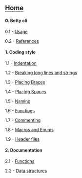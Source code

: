 ## [Home](https://github.com/holbertonschool/Betty/wiki)

#### 0. Betty cli

0.1 - [Usage]()

0.2 - [References](https://github.com/holbertonschool/Betty/wiki/References)

#### 1. Coding style

1.1 - [Indentation](https://github.com/holbertonschool/Betty/wiki/Indentation)

1.2 - [Breaking long lines and strings](https://github.com/holbertonschool/Betty/wiki/Breaking-long-lines-and-strings)

1.3 - [Placing Braces](https://github.com/holbertonschool/Betty/wiki/Placing-Braces-and-Spaces)

1.4 - [Placing Spaces](https://github.com/holbertonschool/Betty/wiki/Spaces)

1.5 - [Naming](https://github.com/holbertonschool/Betty/wiki/Naming)

1.6 - [Functions](https://github.com/holbertonschool/Betty/wiki/Functions)

1.7 - [Commenting](https://github.com/holbertonschool/Betty/wiki/Commenting)

1.8 - [Macros and Enums](https://github.com/holbertonschool/Betty/wiki/Macros-and-Enums)

1.9 - [Header files](https://github.com/holbertonschool/Betty/wiki/Header-files)

#### 2. Documentation

2.1 - [Functions]()

2.2 - [Data structures]()